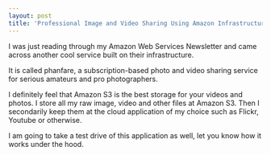 ```yaml
---
layout: post
title: 'Professional Image and Video Sharing Using Amazon Infrastructure'
---
```

I was just reading through my Amazon Web Services Newsletter and came across another cool service built on their infrastructure.<p></p>
It is called phanfare, a subscription-based photo and video sharing service for serious amateurs and pro photographers.<p></p>
I definitely feel that Amazon S3 is the best storage for your videos and photos. I store all my raw image, video and other files at Amazon S3. Then I secondarily keep them at the cloud application of my choice such as Flickr, Youtube or otherwise.<p></p>
I am going to take a test drive of this application as well, let you know how it works under the hood.<p></p>
<input id="gwProxy" type="hidden"><!--Session data--></input><input id="jsProxy" onclick="jsCall();" type="hidden" />